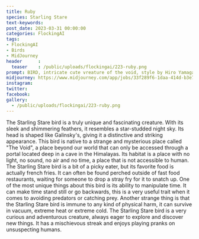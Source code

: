 ```yaml
---
title: Ruby
species: Starling Stare
text-keywords: 
post_date: 2023-03-31 00:00:00
categories: FlockingAI
tags:
- FlockingAI
- Birds
- MidJourney 
header      :
  teaser    : /public/uploads/flockingai/223-ruby.png
prompt: BIRD, intricate cute vreature of the void, style by Hiro Yamagata,
midjourney: https://www.midjourney.com/app/jobs/33f289f6-1daa-414d-b3e7-ed435c7bf80a
instagram: 
twitter: 
facebook: 
gallery: 
  - /public/uploads/flockingai/223-ruby.png
---
```


The Starling Stare bird is a truly unique and fascinating creature. With its sleek and shimmering feathers, it resembles a star-studded night sky. Its head is shaped like Galinsky's, giving it a distinctive and striking appearance. This bird is native to a strange and mysterious place called "The Void", a place beyond our world that can only be accessed through a portal located deep in a cave in the Himalayas. Its habitat is a place with no light, no sound, no air and no time, a place that is not accessible to human. The Starling Stare bird is a bit of a picky eater, but its favorite food is actually french fries. It can often be found perched outside of fast food restaurants, waiting for someone to drop a stray fry for it to snatch up. One of the most unique things about this bird is its ability to manipulate time. It can make time stand still or go backwards, this is a very useful trait when it comes to avoiding predators or catching prey. Another strange thing is that the Starling Stare bird is immune to any kind of physical harm, it can survive in vacuum, extreme heat or extreme cold. The Starling Stare bird is a very curious and adventurous creature, always eager to explore and discover new things. It has a mischievous streak and enjoys playing pranks on unsuspecting humans.